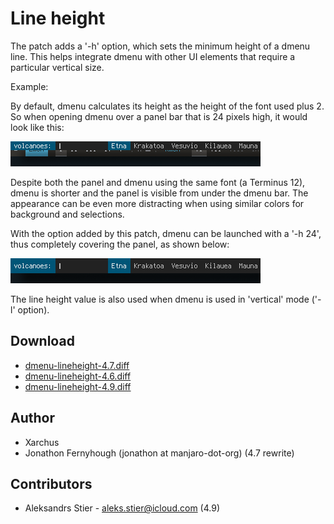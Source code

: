 Line height
===========
The patch adds a '-h' option, which sets the minimum height of a dmenu line.
This helps integrate dmenu with other UI elements that require a particular
vertical size.

Example:

By default, dmenu calculates its height as the height of the font used plus 2.
So when opening dmenu over a panel bar that is 24 pixels high, it would look
like this:

[![Screenshot dmenu default height](dmenu-default-height.png)](dmenu-default-height.png)

Despite both the panel and dmenu using the same font (a Terminus 12), dmenu is
shorter and the panel is visible from under the dmenu bar. The appearance can
be even more distracting when using similar colors for background and
selections.

With the option added by this patch, dmenu can be launched with a '-h 24',
thus completely covering the panel, as shown below:

[![Screenshot dmenu with line height patch](dmenu-line-height.png)](dmenu-line-height.png)

The line height value is also used when dmenu is used in 'vertical' mode ('-l' option).

Download
--------
* [dmenu-lineheight-4.7.diff](dmenu-lineheight-4.7.diff)
* [dmenu-lineheight-4.6.diff](dmenu-lineheight-4.6.diff)
* [dmenu-lineheight-4.9.diff](dmenu-lineheight-4.9.diff)

Author
------
* Xarchus
* Jonathon Fernyhough (jonathon at manjaro-dot-org) (4.7 rewrite)

Contributors
------------
* Aleksandrs Stier - <aleks.stier@icloud.com> (4.9)
